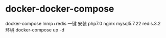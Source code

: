 # docker-docker-compose
docker-compose lnmp+redis
一键 安装 php7.0 nginx mysql5.7.22 redis.3.2 环境
docker-compose up -d
